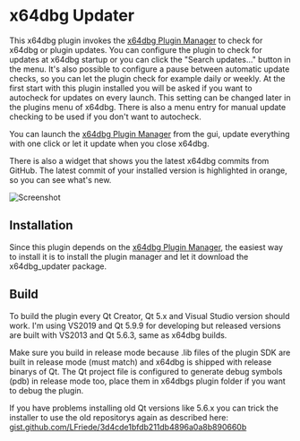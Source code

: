 # x64dbg Updater

This x64dbg plugin invokes the [x64dbg Plugin Manager](https://github.com/horsicq/x64dbg-Plugin-Manager) to check for x64dbg or plugin updates. You can configure the plugin to check for updates at x64dbg startup or you can click the "Search updates..." button in the menu. It's also possible to configure a pause between automatic update checks, so you can let the plugin check for example daily or weekly.
At the first start with this plugin installed you will be asked if you want to autocheck for updates on every launch. This setting can be changed later in the plugins menu of x64dbg. There is also a menu entry for manual update checking to be used if you don't want to autocheck.

You can launch the [x64dbg Plugin Manager](https://github.com/horsicq/x64dbg-Plugin-Manager) from the gui, update everything with one click or let it update when you close x64dbg.

There is also a widget that shows you the latest x64dbg commits from GitHub. The latest commit of your installed version is highlighted in orange, so you can see what's new.

![Screenshot](_res/screenshot.png?raw=true)


## Installation

Since this plugin depends on the [x64dbg Plugin Manager](https://github.com/horsicq/x64dbg-Plugin-Manager), the easiest way to install it is to install the plugin manager and let it download the x64dbg_updater package.


## Build

To build the plugin every Qt Creator, Qt 5.x and Visual Studio version should work. I'm using VS2019 and Qt 5.9.9 for developing but released versions are built with VS2013 and Qt 5.6.3, same as x64dbg builds.

Make sure you build in release mode because .lib files of the plugin SDK are built in release mode (must match) and x64dbg is shipped with release binarys of Qt. The Qt project file is configured to generate debug symbols (pdb) in release mode too, place them in x64dbgs plugin folder if you want to debug the plugin.

If you have problems installing old Qt versions like 5.6.x you can trick the installer to use the old repositorys again as described here: [gist.github.com/LFriede/3d4cde1bfdb211db4896a0a8b890660b](https://gist.github.com/LFriede/3d4cde1bfdb211db4896a0a8b890660b)
